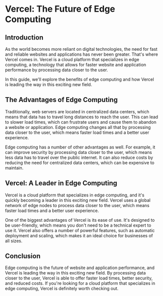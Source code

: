 # Vercel: The Future of Edge Computing

## Introduction

As the world becomes more reliant on digital technologies, the need for fast and reliable websites and applications has never been greater. That's where Vercel comes in. Vercel is a cloud platform that specializes in edge computing, a technology that allows for faster website and application performance by processing data closer to the user.

In this guide, we'll explore the benefits of edge computing and how Vercel is leading the way in this exciting new field.

## The Advantages of Edge Computing

Traditionally, web servers are located in centralized data centers, which means that data has to travel long distances to reach the user. This can lead to slower load times, which can frustrate users and cause them to abandon a website or application. Edge computing changes all that by processing data closer to the user, which means faster load times and a better user experience.

Edge computing has a number of other advantages as well. For example, it can improve security by processing data closer to the user, which means less data has to travel over the public internet. It can also reduce costs by reducing the need for centralized data centers, which can be expensive to maintain.

## Vercel: A Leader in Edge Computing

Vercel is a cloud platform that specializes in edge computing, and it's quickly becoming a leader in this exciting new field. Vercel uses a global network of edge nodes to process data closer to the user, which means faster load times and a better user experience.

One of the biggest advantages of Vercel is its ease of use. It's designed to be user-friendly, which means you don't need to be a technical expert to use it. Vercel also offers a number of powerful features, such as automatic deployment and scaling, which makes it an ideal choice for businesses of all sizes.

## Conclusion

Edge computing is the future of website and application performance, and Vercel is leading the way in this exciting new field. By processing data closer to the user, Vercel is able to offer faster load times, better security, and reduced costs. If you're looking for a cloud platform that specializes in edge computing, Vercel is definitely worth checking out.
